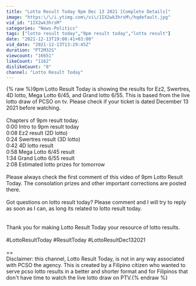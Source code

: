 ```yaml
---
title: "Lotto Result Today 9pm Dec 13 2021 [Complete Details]"
image: "https:\/\/i.ytimg.com\/vi\/1IX2wk3hrsM\/hqdefault.jpg"
vid_id: "1IX2wk3hrsM"
categories: "News-Politics"
tags: ["lotto result today","9pm result today","lotto result"]
date: "2021-12-13T19:00:41+03:00"
vid_date: "2021-12-13T13:29:45Z"
duration: "PT2M32S"
viewcount: "16651"
likeCount: "1162"
dislikeCount: "8"
channel: "Lotto Result Today"
---
```

{% raw %}9pm Lotto Result Today is showing the results for Ez2, Swertres, 4D lotto, Mega Lotto 6/45, and Grand lotto 6/55. This is based from the live lotto draw of PCSO on tv. Please check if your ticket is dated December 13 2021 before watching.<br /><br />Chapters of 9pm result today.<br />0:00 Intro to 9pm result today<br />0:08 Ez2 result (2D lotto)<br />0:24 Swertres result (3D lotto)<br />0:42 4D lotto result<br />0:58 Mega Lotto 6/45 result<br />1:34 Grand Lotto 6/55 result<br />2:08 Estimated lotto prizes for tomorrow<br /><br />Please always check the first comment of this video of 9pm Lotto Result Today. The consolation prizes and other important corrections are posted there.<br /><br />Got questions on lotto result today? Please comment and I will try to reply as soon as I can, as long its related to lotto result today.<br /><br /><br />Thank you for making Lotto Result Today your resource of lotto results.<br /><br />#LottoResultToday #ResultToday #LottoResultDec132021<br /><br />==<br />Disclaimer: this channel, Lotto Result Today, is not in any way associated with PCSO the agency. This is created by a Filipino citizen who wanted to serve pcso lotto results in a better and shorter format and for Filipinos that don't have time to watch the live lotto draw on PTV.{% endraw %}
